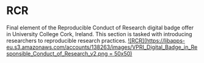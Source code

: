 # RCR
Final element of the Reproducible Conduct of Research digital badge offer in University College Cork, Ireland. This section is tasked with introducing researchers to reproducible research practices.
[![RCR](https://libapps-eu.s3.amazonaws.com/accounts/138263/images/VPRI_Digital_Badge_in_Responsible_Conduct_of_Research_v2.png = 50x50)](https://libguides.ucc.ie/researchdataservice/trainingandsupport)

